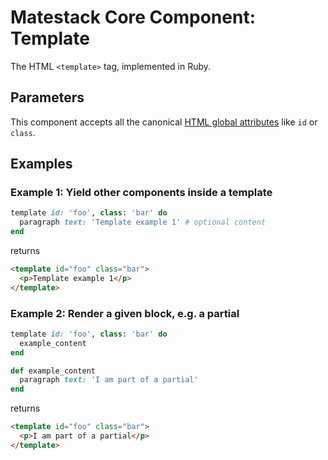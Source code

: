 # Matestack Core Component: Template

The HTML `<template>` tag, implemented in Ruby.

## Parameters
This component accepts all the canonical [HTML global attributes](https://www.w3schools.com/tags/ref_standardattributes.asp) like `id` or `class`.

## Examples

### Example 1: Yield other components inside a template

```ruby
template id: 'foo', class: 'bar' do
  paragraph text: 'Template example 1' # optional content
end
```

returns

```html
<template id="foo" class="bar">
  <p>Template example 1</p>
</template>
```

### Example 2: Render a given block, e.g. a partial

```ruby
template id: 'foo', class: 'bar' do
  example_content
end

def example_content
  paragraph text: 'I am part of a partial'
end
```

returns

```html
<template id="foo" class="bar">
  <p>I am part of a partial</p>
</template>
